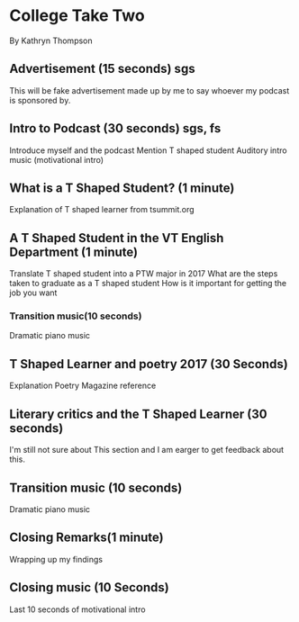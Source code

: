 # College Take Two

By Kathryn Thompson 

## Advertisement (15 seconds) sgs

This will be fake advertisement made up by me to say whoever my podcast is sponsored by. 

## Intro to Podcast (30 seconds) sgs, fs

Introduce myself and the podcast
Mention T shaped student
Auditory intro music (motivational intro)

## What is a T Shaped Student? (1 minute)

Explanation of T shaped learner from tsummit.org

## A T Shaped Student in the VT English Department (1 minute)

Translate T shaped student into a PTW major in 2017
What are the steps taken to graduate as a T shaped student
How is it important for getting the job you want

### Transition music(10 seconds)
Dramatic piano music

## T Shaped Learner and poetry 2017 (30 Seconds)

Explanation 
Poetry Magazine reference 

## Literary critics and the T Shaped Learner (30 seconds)

I'm still not sure about This section and I am earger to get feedback about this. 

## Transition music (10 seconds)
Dramatic piano music

## Closing Remarks(1 minute)

Wrapping up my findings 

## Closing music (10 Seconds)
Last 10 seconds of motivational intro
